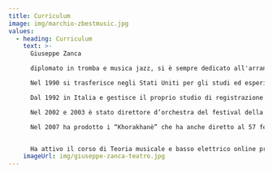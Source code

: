 ```yaml
---
title: Curriculum
image: img/marchio-zbestmusic.jpg
values:
  - heading: Curriculum
    text: >-
      Giuseppe Zanca

      diplomato in tromba e musica jazz, si è sempre dedicato all'arrangiamento. Contemporaneamente intraprende lo studio di basso elettrico con il quale a 17 anni inizia la professione in gruppi di musica dance. Consegue vari corsi di perfezionamento Umbria Jazz, Siena Jazz, Vienna, New York, Siena Jazz. Negli anni '80 incide dischi nel settore di musica leggera con Pierangelo Bertoli, Loredana Bertè, Aida Cooper, Fred Buongusto, Rocky Roberts, Umberto Bindi, Vladi Tosetto, Manuela Villa. Raoul Casadei, Tanita Tikaram, Fabio Concato, Ron, Amedeo Minghi, Fiordaliso ed altri.

      Nel 1990 si trasferisce negli Stati Uniti per gli studi ed esperienze professionali.

      Dal 1992 in Italia e gestisce il proprio studio di registrazione collaborando con varie edizioni, come Ariston, Fabbri Editore, Universal, Hobby & Work, Caligola, RCA, CGD e RTI-Mediaset. Compositore di oltre 100 brani per sigle televisive, documentari e sottofondi pubblicitari e film (RAI e RTI Mediaset).

      Nel 2002 e 2003 è stato direttore d’orchestra del festival della canzone per bambini “Mara&Meo”, in Svizzera  per la rete nazionale TSI.

      Nel 2007 ha prodotto i “Khorakhanè” che ha anche diretto al 57 festival di Sanremo. Nel 2014 ha prodotto un concerto e CD Jazz Sinfonico in collaborazione con l'Istituto Musicale Verdi di Ravenna. Dirige la banda di Bertinoro dal 2009. Direttore musicale ed artistico di "Giovani Note" dal 2012 ad oggi. Arrangiatore per l’orchestra sinfonica di Ravenna “Young Musicians European Orchestra”. Direttore artistico in collaborazione con No.Vi. Art nei corsi di jazz. Docente presso il conservatorio di Adria e a “Cosascuola Music Academy” di Forlì.


      Ha attivo il corso di Teoria musicale e basso elettrico online presso www.musiclessons.it
    imageUrl: img/giuseppe-zanca-teatro.jpg
---
```


